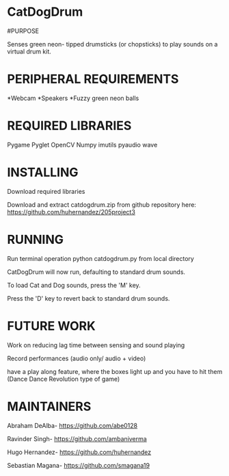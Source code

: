 # CatDogDrum


#PURPOSE

Senses green neon- tipped drumsticks (or chopsticks) to play sounds on a virtual drum kit.

# PERIPHERAL REQUIREMENTS

*Webcam
*Speakers
*Fuzzy green neon balls

# REQUIRED LIBRARIES

Pygame
Pyglet
OpenCV
Numpy
imutils
pyaudio
wave


# INSTALLING

Download required libraries

Download and extract catdogdrum.zip from github repository here: https://github.com/huhernandez/205project3


# RUNNING

Run terminal operation python catdogdrum.py from local directory

CatDogDrum will now run, defaulting to standard drum sounds.

To load Cat and Dog sounds, press the 'M' key.

Press the 'D' key to revert back to standard drum sounds.


# FUTURE WORK

Work on reducing lag time between sensing and sound playing

Record performances (audio only/ audio + video)

have a play along feature, where the boxes light up and you have to hit them (Dance Dance Revolution type of game)


# MAINTAINERS

Abraham DeAlba- https://github.com/abe0128

Ravinder Singh- https://github.com/ambaniverma

Hugo Hernandez- https://github.com/huhernandez

Sebastian Magana- https://github.com/smagana19
